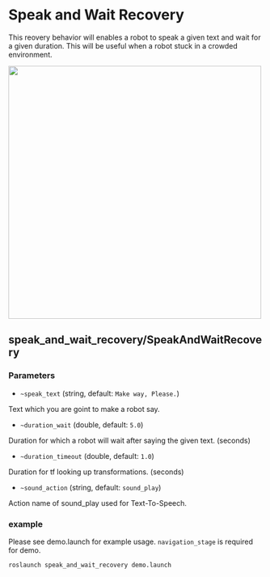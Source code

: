 # Speak and Wait Recovery

This reovery behavior will enables a robot to speak a given text and wait for a given duration.
This will be useful when a robot stuck in a crowded environment.

<img src="https://user-images.githubusercontent.com/9410362/113511987-8644ec00-959d-11eb-8749-60842330e7bc.png" width="500px">

## speak_and_wait_recovery/SpeakAndWaitRecovery

### Parameters

- `~speak_text` (string, default: `Make way, Please.`)

Text which you are goint to make a robot say.

- `~duration_wait` (double, default: `5.0`)

Duration for which a robot will wait after saying the given text. (seconds)

- `~duration_timeout` (double, default: `1.0`)

Duration for tf looking up transformations. (seconds)

- `~sound_action` (string, default: `sound_play`)

Action name of sound_play used for Text-To-Speech.

### example

Please see demo.launch for example usage.
`navigation_stage` is required for demo.

```bash
roslaunch speak_and_wait_recovery demo.launch
```
